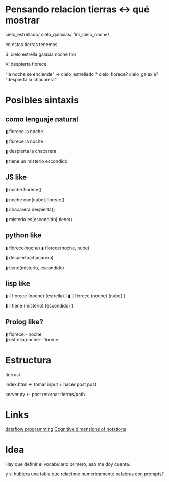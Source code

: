 # Pensando relacion tierras <-> qué mostrar

cielo_estrellado/
cielo_galaxias/
flor_cielo_noche/


en estas tierras tenemos

S: 
cielo
estrella
galaxia
noche
flor

V:
despierta
florece


"la noche se enciende" -> cielo_estrellado ? cielo_florece? cielo_galaxia?
"despierta la chacarera"

# Posibles sintaxis

## como lenguaje natural

▮ florece la noche.

▮ florece la noche

▮ despierta la chacarera

▮ tiene un misterio escondido
## JS like
▮ noche.florece()

▮ noche.con(nube).florece()


▮ chacarera.despierta()

▮ misterio.es(escondido).tiene()

## python like

▮ florece(noche)
▮ florece(noche, nube)

▮ despierta(chacarera)

▮ tiene(misterio, escondido)

## lisp like
▮ ( florece (noche) (estrella) )
▮ ( florece (noche) (nube) )

▮ ( tiene (misterio) (escondido) )

## Prolog like?

▮ florece:- noche  
▮ estrella,noche:- florece

# Estructura
tierras/

index.html <- tomar input + hacer post post

server.py <- post retornar tierras/path



# Links

[dataflow programming](https://en.wikipedia.org/wiki/Dataflow_programming)
[Cognitive dimensions of notations](https://en.wikipedia.org/wiki/Cognitive_dimensions_of_notations)


# Idea

Hay que definir el vocabulario primero, eso me doy cuenta.

y si hubiera una tabla que relacione numericamente palabras con prompts?






